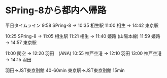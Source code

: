 # SPring-8から都内へ帰路
平日タイムライン
9:58 SPring-8 → 10:35 相生駅
11:00 相生 → 14:42 東京駅

10:25 SPring-8 → 11:05 相生駅
11:21 相生 → 11:40 姫路 (山陽本線)
11:59 姫路 → 14:57 東京駅


11:00 関空 → 12:20 羽田　(ANA)
10:55 神戸空港 → 12:10 羽田
13:00 神戸空港 → 14:15 羽田

羽田→JST東京別館 40-60min
東京駅→JST東京別館 15min